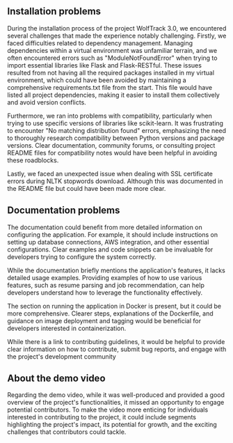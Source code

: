 ## Installation problems
During the installation process of the project WolfTrack 3.0, we encountered several challenges that made the experience notably challenging. Firstly, we faced difficulties related to dependency management. Managing dependencies within a virtual environment was unfamiliar terrain, and we often encountered errors such as "ModuleNotFoundError" when trying to import essential libraries like Flask and Flask-RESTful. These issues resulted from not having all the required packages installed in my virtual environment, which could have been avoided by maintaining a comprehensive requirements.txt file from the start. This file would have listed all project dependencies, making it easier to install them collectively and avoid version conflicts.

Furthermore, we ran into problems with compatibility, particularly when trying to use specific versions of libraries like scikit-learn. It was frustrating to encounter "No matching distribution found" errors, emphasizing the need to thoroughly research compatibility between Python versions and package versions. Clear documentation, community forums, or consulting project README files for compatibility notes would have been helpful in avoiding these roadblocks.

Lastly, we faced an unexpected issue when dealing with SSL certificate errors during NLTK stopwords download. Although this was documented in the README file but could have been made more clear. 


## Documentation problems
The documentation could benefit from more detailed information on configuring the application. For example, it should include instructions on setting up database connections, AWS integration, and other essential configurations. Clear examples and code snippets can be invaluable for developers trying to configure the system correctly.

While the documentation briefly mentions the application's features, it lacks detailed usage examples. Providing examples of how to use various features, such as resume parsing and job recommendation, can help developers understand how to leverage the functionality effectively.
 
The section on running the application in Docker is present, but it could be more comprehensive. Clearer steps, explanations of the Dockerfile, and guidance on image deployment and tagging would be beneficial for developers interested in containerization.

 While there is a link to contributing guidelines, it would be helpful to provide clear information on how to contribute, submit bug reports, and engage with the project's development community

## About the demo video
Regarding the demo video, while it was well-produced and provided a good overview of the project's functionalities, it missed an opportunity to engage potential contributors. To make the video more enticing for individuals interested in contributing to the project, it could include segments highlighting the project's impact, its potential for growth, and the exciting challenges that contributors could tackle. 

